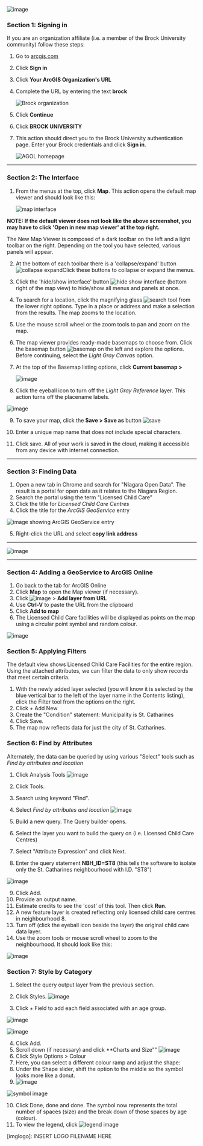 ![image](https://github.com/user-attachments/assets/c4db24f0-6608-4e7c-b957-baf555618400)


### Section 1: Signing in  

If you are an organization affiliate (i.e. a member of the Brock University community) follow these steps:  

1. Go to [arcgis.com](https://arcgis.com)    
2. Click **Sign in** 
3. Click **Your ArcGIS Organization's URL**  
4. Complete the URL by entering the text **brock**  

   ![Brock organization](https://github.com/user-attachments/assets/f0e4734a-af23-4c53-8dbe-480d79e5048e)


6. Click **Continue**
7. Click **BROCK UNIVERSITY**    
8. This action should direct you to the Brock University authentication page. Enter your Brock credentials and click **Sign in**.  

   ![AGOL homepage](https://github.com/user-attachments/assets/278a64c5-8e09-43a8-98f3-ba8f89c476fb)


---

### Section 2: The Interface  

1. From the menus at the top, click **Map**. This action opens the default map viewer and should look like this:  

   ![map interface](https://github.com/user-attachments/assets/f3a9bb80-913c-41be-82b5-f91160245f9d)
   
**NOTE: If the default viewer does not look like the above screenshot, you may have to click 'Open in new map viewer' at the top right.**

The New Map Viewer is composed of a dark toolbar on the left and a light toolbar on the right. Depending on the tool you have selected, various panels will appear.  

2. At the bottom of each toolbar there is a 'collapse/expand' button ![collapse expand](https://github.com/user-attachments/assets/5fc20556-3a72-4524-a3aa-c82e499db7e3)Click these buttons to collapse or expand the menus.  
3. Click the 'hide/show interface' button ![hide show interface](https://github.com/user-attachments/assets/862521a0-112f-4819-996c-408b8b6a9f26)
 (bottom right of the map view) to hide/show all menus and panels at once.  
4. To search for a location, click the magnifying glass ![search tool](https://github.com/user-attachments/assets/916f116a-04ba-46f1-8695-50bc431fcee6) from the lower right options. Type in a place or address and make a selection from the results. The map zooms to the location.  
5. Use the mouse scroll wheel or the zoom tools to pan and zoom on the map.
6. The map viewer provides ready-made basemaps to choose from. Click the basemap button ![basemap](https://github.com/user-attachments/assets/19cfb864-e626-4c41-a079-f1f9feea030f)
 on the left and explore the options. Before continuing, select the *Light Gray Canvas* option.  
7. At the top of the Basemap listing options, click **Current basemap >**  

   ![image](https://github.com/user-attachments/assets/e7752855-1d40-46d4-864e-608bc8301d7c)

8. Click the eyeball icon to turn off the *Light Gray Reference* layer. This action turns off the placename labels.

![image](https://user-images.githubusercontent.com/45638590/167662115-387d0255-a598-4264-9da9-7823f56d6636.png) 
    
9. To save your map, click the **Save > Save as** button ![save](https://github.com/user-attachments/assets/f92f9236-bf20-4853-a5a3-cff3c71e8dca)

10. Enter a unique map name that does not include special characters. 
11. Click save. All of your work is saved in the cloud, making it accessible from any device with internet connection.  

---

### Section 3: Finding Data

1. Open a new tab in Chrome and search for "Niagara Open Data". The result is a portal for open data as it relates to the Niagara Region.
2. Search the portal using the term "Licensed Child Care"
3. Click the title for *Licensed Child Care Centres*
4. Click the title for the *ArcGIS GeoService* entry

![image showing ArcGIS GeoService entry](https://github.com/user-attachments/assets/0a532876-ec7a-46c0-a2e1-9211f97f6b34)

5. Right-click the URL and select **copy link address**
---
![image](https://github.com/user-attachments/assets/905c1842-a258-4080-9093-b4e01d37b34b)

---

### Section 4: Adding a GeoService to ArcGIS Online

1. Go back to the tab for ArcGIS Online
2. Click **Map** to open the Map viewer (if necessary).
3. Click ![image](https://github.com/user-attachments/assets/ea29e4da-56ef-48ed-96ac-8f7260473987) > **Add layer from URL**
4. Use **Ctrl-V** to paste the URL from the clipboard
5. Click **Add to map**
6. The Licensed Child Care facilities will be displayed as points on the map using a circular point symbol and random colour.

![image](https://github.com/user-attachments/assets/9f7d1ad5-6658-4680-a952-d289675242f2)

### Section 5: Applying Filters

The default view shows Licensed Child Care Facilities for the entire region. Using the attached attributes, we can filter the data to only show records that meet certain criteria.

1. With the newly added layer selected (you will know it is selected by the blue vertical bar to the left of the layer name in the Contents listing), click the Filter tool from the options on the right.
2. Click + Add New
3. Create the "Condition" statement: Municipality is St. Catharines
4. Click Save.
5. The map now reflects data for just the city of St. Catharines.

### Section 6: Find by Attributes

Alternately, the data can be queried by using various "Select" tools such as *Find by attributes and location*

1. Click Analysis Tools ![image](https://github.com/user-attachments/assets/d81e3294-6afd-408b-bbd8-78e0f09a3a8c)

2. Click Tools.
3. Search using keyword "Find".
4. Select *Find by attributes and location* ![image](https://github.com/user-attachments/assets/29e351fd-a8bb-4e17-9660-5a8f5962e275)

5. Build a new query. The Query builder opens.
6. Select the layer you want to build the query on (i.e. Licensed Child Care Centres)
7. Select "Attribute Expression" and click Next.
8. Enter the query statement **NBH_ID=ST8** (this tells the software to isolate only the St. Catharines neighbourhood with I.D. "ST8")

![image](https://github.com/user-attachments/assets/d0968341-d059-442e-9ea8-3c9467d7cbf7)

9. Click Add.
10. Provide an output name.
11. Estimate credits to see the 'cost' of this tool. Then click **Run**.
12. A new feature layer is created reflecting only licensed child care centres in neighbourhood 8.
13. Turn off (click the eyeball icon beside the layer) the original child care data layer.
14. Use the zoom tools or mouse scroll wheel to zoom to the neighbourhood. It should look like this:

![image](https://github.com/user-attachments/assets/fd7a8f46-f516-414c-afd7-fdd5aa8b20dd)


### Section 7: Style by Category

1. Select the query output layer from the previous section.
2. Click Styles. ![image](https://github.com/user-attachments/assets/1b45d1b0-dfe0-43fc-896a-46cc5fa62842)

3. Click + Field to add each field associated with an age group.

![image](https://github.com/user-attachments/assets/4433888b-9c85-44c7-ad5d-01c9c3393039)

![image](https://github.com/user-attachments/assets/71813786-e212-4570-b895-20acaeab6d68)

4. Click Add.
5. Scroll down (if necessary) and click **Charts and Size"" ![image](https://github.com/user-attachments/assets/6b2b4032-2bd2-4297-8aea-60c18c023a7e)
6. Click Style Options > Colour
7. Here, you can select a different colour ramp and adjust the shape:
8. Under the Shape slider, shift the option to the middle so the symbol looks more like a donut.
9. ![image](https://github.com/user-attachments/assets/5f3c227e-ed40-42dc-bfc9-15fe7a8f28f0)

![symbol image](https://github.com/user-attachments/assets/62216650-32df-4414-83ea-43929fa21935)


10. Click Done, done and done. The symbol now represents the total number of spaces (size) and the break down of those spaces by age (colour).
11. To view the legend, click ![legend image](https://github.com/user-attachments/assets/7f5b54d5-029d-42ab-8317-54c96bd53a2b)










<!--- Please use reference style images so that it is easier to update pictures later --->

[imglogo]: INSERT LOGO FILENAME HERE


